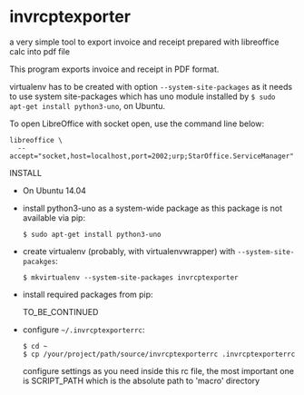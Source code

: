 # invrcptexporter
a very simple tool to export invoice and receipt prepared with libreoffice calc into pdf file

This program exports invoice and receipt in PDF format.

virtualenv has to be created with option `--system-site-packages` as it
needs to use system site-packages which has uno module installed by
`$ sudo apt-get install python3-uno`, on Ubuntu.

To open LibreOffice with socket open, use the command line below:

```
libreoffice \
  --accept="socket,host=localhost,port=2002;urp;StarOffice.ServiceManager"
```

INSTALL

  - On Ubuntu 14.04

  - install python3-uno as a system-wide package as this package is not
    available via pip:

      ```
      $ sudo apt-get install python3-uno
      ```

  - create virtualenv (probably, with virtualenvwrapper) with
    `--system-site-pacakges`:

      ```
      $ mkvirtualenv --system-site-packages invrcptexporter
      ```

  - install required packages from pip:

    TO_BE_CONTINUED

  - configure `~/.invrcptexporterrc`:

      ```
      $ cd ~
      $ cp /your/project/path/source/invrcptexporterrc .invrcptexporterrc
      ```

    configure settings as you need inside this rc file, the most
    important one is SCRIPT_PATH which is the absolute path to 'macro'
    directory
